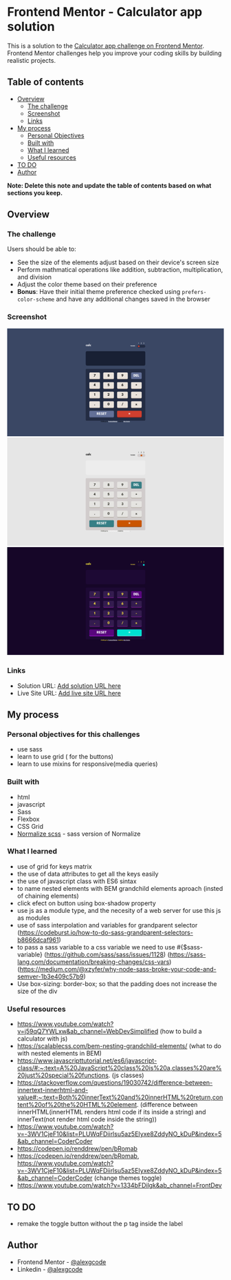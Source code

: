 # Frontend Mentor - Calculator app solution

This is a solution to the [Calculator app challenge on Frontend Mentor](https://www.frontendmentor.io/challenges/calculator-app-9lteq5N29). Frontend Mentor challenges help you improve your coding skills by building realistic projects. 

## Table of contents

- [Overview](#overview)
  - [The challenge](#the-challenge)
  - [Screenshot](#screenshot)
  - [Links](#links)
- [My process](#my-process)
  - [Personal Objectives](#Personal-objectives-for-this-challenges)
  - [Built with](#built-with)
  - [What I learned](#what-i-learned)
  - [Useful resources](#useful-resources)
- [TO DO](#TO-DO)
- [Author](#author)

**Note: Delete this note and update the table of contents based on what sections you keep.**

## Overview

### The challenge

Users should be able to:

- See the size of the elements adjust based on their device's screen size
- Perform mathmatical operations like addition, subtraction, multiplication, and division
- Adjust the color theme based on their preference
- **Bonus**: Have their initial theme preference checked using `prefers-color-scheme` and have any additional changes saved in the browser

### Screenshot

![](./screenshots//Screenshot.png)
![](./screenshots//Screenshot2.png)
![](./screenshots//Screenshot3.png)


### Links

- Solution URL: [Add solution URL here](https://your-solution-url.com)
- Live Site URL: [Add live site URL here](https://your-live-site-url.com)

## My process

### Personal objectives for this challenges
- use sass
- learn to use grid ( for the buttons)
- learn to use mixins for responsive(media queries)

### Built with
- html
- javascript
- Sass
- Flexbox
- CSS Grid
- [Normalize scss](https://github.com/kristerkari/normalize.scss) - sass version of Normalize

### What I learned

- use of grid for keys matrix
- the use of data attributes to get all the keys easily
- the use of javascript class with ES6 sintax
- to name nested elements with BEM grandchild elements aproach (insted of chaining elements)
- click efect on button using box-shadow property
- use js as a module type, and the necesity of a web server for use this js as modules
- use of sass interpolation and variables for grandparent selector (https://codeburst.io/how-to-do-sass-grandparent-selectors-b8666dcaf961)
- to pass a sass variable to a css variable we need to use #{$sass-variable}    (https://github.com/sass/sass/issues/1128) 
                                                                                (https://sass-lang.com/documentation/breaking-changes/css-vars)
                                                                                (https://medium.com/@xzyfer/why-node-sass-broke-your-code-and-semver-1b3e409c57b9)
- Use box-sizing: border-box; so that the padding does not increase the size of the div


### Useful resources

- https://www.youtube.com/watch?v=j59qQ7YWLxw&ab_channel=WebDevSimplified (how to build a calculator with js)
- https://scalablecss.com/bem-nesting-grandchild-elements/ (what to do with nested elements in BEM)
- https://www.javascripttutorial.net/es6/javascript-class/#:~:text=A%20JavaScript%20class%20is%20a,classes%20are%20just%20special%20functions. (js classes)
- https://stackoverflow.com/questions/19030742/difference-between-innertext-innerhtml-and-value#:~:text=Both%20innerText%20and%20innerHTML%20return,content%20of%20the%20HTML%20element. (difference between innerHTML(innerHTML renders html code if its inside a string) and innerText(not render html code inside the string))
- https://www.youtube.com/watch?v=-3WV1CjeF10&list=PLUWqFDiirlsu5az5EIyxe8ZddyNO_kDuP&index=5&ab_channel=CoderCoder
- https://codepen.io/renddrew/pen/bRomab
- https://codepen.io/renddrew/pen/bRomab, https://www.youtube.com/watch?v=-3WV1CjeF10&list=PLUWqFDiirlsu5az5EIyxe8ZddyNO_kDuP&index=5&ab_channel=CoderCoder (change themes toggle)
- https://www.youtube.com/watch?v=1334bFDilgk&ab_channel=FrontDev


## TO DO
- remake the toggle button without the p tag inside the label

## Author

- Frontend Mentor - [@alexgcode](https://www.frontendmentor.io/profile/alexgcode)
- Linkedin - [@alexgcode](https://www.linkedin.com/in/alex-martin-garcia-farfan-96a901120/)


